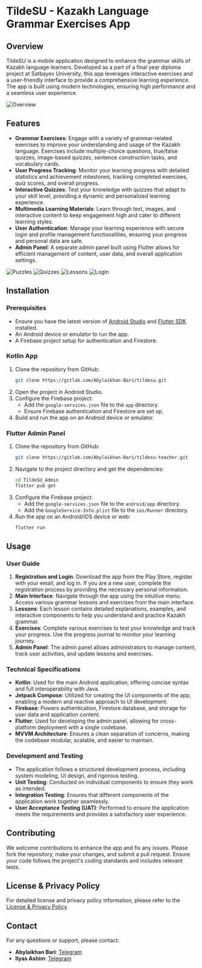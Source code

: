 # TildeSU - Kazakh Language Grammar Exercises App

## Overview
TildeSU is a mobile application designed to enhance the grammar skills of Kazakh language learners. Developed as a part of a final year diploma project at Satbayev University, this app leverages interactive exercises and a user-friendly interface to provide a comprehensive learning experience. The app is built using modern technologies, ensuring high performance and a seamless user experience.

![Overview](https://i.postimg.cc/8kJC3tTB/Tilde-SU-main-1.png)

## Features
- **Grammar Exercises**: Engage with a variety of grammar-related exercises to improve your understanding and usage of the Kazakh language. Exercises include multiple-choice questions, true/false quizzes, image-based quizzes, sentence construction tasks, and vocabulary cards.
- **User Progress Tracking**: Monitor your learning progress with detailed statistics and achievement milestones, tracking completed exercises, quiz scores, and overall progress.
- **Interactive Quizzes**: Test your knowledge with quizzes that adapt to your skill level, providing a dynamic and personalized learning experience.
- **Multimedia Learning Materials**: Learn through text, images, and interactive content to keep engagement high and cater to different learning styles.
- **User Authentication**: Manage your learning experience with secure login and profile management functionalities, ensuring your progress and personal data are safe.
- **Admin Panel**: A separate admin panel built using Flutter allows for efficient management of content, user data, and overall application settings.

![Puzzles](https://i.postimg.cc/kXqk8gY6/image.jpg)
![Quizzes](https://i.postimg.cc/FRS2bdQc/image.jpg)
![Lessons](https://i.postimg.cc/QdnPRk81/image.jpg)
![Login](https://i.postimg.cc/QtWr6YcF/Tilde-SU-login.jpg)

## Installation

### Prerequisites
- Ensure you have the latest version of [Android Studio](https://developer.android.com/studio) and [Flutter SDK](https://flutter.dev/docs/get-started/install) installed.
- An Android device or emulator to run the app.
- A Firebase project setup for authentication and Firestore.

### Kotlin App
1. Clone the repository from GitHub:
    ```bash
    git clone https://gitlab.com/Abylaikhan-Bari/tildesu.git
    ```
2. Open the project in Android Studio.
3. Configure the Firebase project:
    - Add the `google-services.json` file to the `app` directory.
    - Ensure Firebase authentication and Firestore are set up.
4. Build and run the app on an Android device or emulator.


### Flutter Admin Panel
1. Clone the repository from GitHub:
    ```bash
    git clone https://gitlab.com/Abylaikhan-Bari/tildesu-teacher.git
    ```
2. Navigate to the project directory and get the dependencies:
    ```bash
    cd TildeSU_Admin
    flutter pub get
    ```
3. Configure the Firebase project:
    - Add the `google-services.json` file to the `android/app` directory.
    - Add the `GoogleService-Info.plist` file to the `ios/Runner` directory.
4. Run the app on an Android/iOS device or web:
    ```bash
    flutter run
    ```

## Usage

### User Guide
1. **Registration and Login**: Download the app from the Play Store, register with your email, and log in. If you are a new user, complete the registration process by providing the necessary personal information.
2. **Main Interface**: Navigate through the app using the intuitive menu. Access various grammar lessons and exercises from the main interface.
3. **Lessons**: Each lesson contains detailed explanations, examples, and interactive components to help you understand and practice Kazakh grammar.
4. **Exercises**: Complete various exercises to test your knowledge and track your progress. Use the progress journal to monitor your learning journey.
5. **Admin Panel**: The admin panel allows administrators to manage content, track user activities, and update lessons and exercises.


### Technical Specifications
- **Kotlin**: Used for the main Android application, offering concise syntax and full interoperability with Java.
- **Jetpack Compose**: Utilized for creating the UI components of the app, enabling a modern and reactive approach to UI development.
- **Firebase**: Powers authentication, Firestore database, and storage for user data and application content.
- **Flutter**: Used for developing the admin panel, allowing for cross-platform deployment with a single codebase.
- **MVVM Architecture**: Ensures a clean separation of concerns, making the codebase modular, scalable, and easier to maintain.

### Development and Testing
- The application follows a structured development process, including system modeling, UI design, and rigorous testing.
- **Unit Testing**: Conducted on individual components to ensure they work as intended.
- **Integration Testing**: Ensures that different components of the application work together seamlessly.
- **User Acceptance Testing (UAT)**: Performed to ensure the application meets the requirements and provides a satisfactory user experience.

## Contributing
We welcome contributions to enhance the app and fix any issues. Please fork the repository, make your changes, and submit a pull request. Ensure your code follows the project's coding standards and includes relevant tests.

## License & Privacy Policy
For detailed license and privacy policy information, please refer to the [License & Privacy Policy](https://docs.google.com/document/d/1fN2QVP2al9k8MJ5cKqhKCoz3GzDBRTkpUNAVAxChUAY/edit?usp=sharing).

## Contact
For any questions or support, please contact:

- **Abylaikhan Bari**: [Telegram](https://t.me/Abylaikhan_Bari)
- **Ilyas Ashim**: [Telegram](https://t.me/ilyashim)
